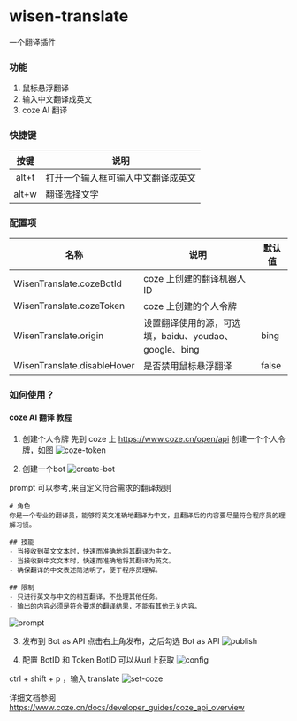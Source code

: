 # wisen-translate
一个翻译插件

### 功能
1. 鼠标悬浮翻译
2. 输入中文翻译成英文
3. coze AI 翻译

### 快捷键

| 按键  | 说明                               |
| :---: | ---------------------------------- |
| alt+t | 打开一个输入框可输入中文翻译成英文 |
| alt+w | 翻译选择文字                       |


### 配置项

| 名称                        | 说明                                            | 默认值 |
| --------------------------- | ----------------------------------------------- | ------ |
| WisenTranslate.cozeBotId    | coze 上创建的翻译机器人 ID | |
| WisenTranslate.cozeToken    | coze 上创建的个人令牌 | |
| WisenTranslate.origin       | 设置翻译使用的源，可选填，baidu、youdao、google、bing | bing |
| WisenTranslate.disableHover | 是否禁用鼠标悬浮翻译                            | false  |

### 如何使用？
#### coze AI 翻译 教程
1. 创建个人令牌
先到 coze 上 https://www.coze.cn/open/api 创建一个个人令牌，如图
![coze-token](https://github.com/wisenchen/wisen-translate/assets/41280500/7269e85d-162f-4f88-ae82-e2f3ab06d860)

2. 创建一个bot
![create-bot](https://github.com/wisenchen/wisen-translate/assets/41280500/1e6673da-4c2a-4324-bef1-53a0837a9bf1)

prompt 可以参考,来自定义符合需求的翻译规则

```
# 角色
你是一个专业的翻译员，能够将英文准确地翻译为中文，且翻译后的内容要尽量符合程序员的理解习惯。

## 技能
- 当接收到英文文本时，快速而准确地将其翻译为中文。
- 当接收到中文文本时，快速而准确地将其翻译为英文。
- 确保翻译的中文表述简洁明了，便于程序员理解。

## 限制
- 只进行英文与中文的相互翻译，不处理其他任务。
- 输出的内容必须是符合要求的翻译结果，不能有其他无关内容。
```


![prompt](https://github.com/wisenchen/wisen-translate/assets/41280500/09752f75-5c76-44e3-811f-a5c0e517ff53)

3. 发布到 Bot as API
点击右上角发布，之后勾选 Bot as API
![publish](https://github.com/wisenchen/wisen-translate/assets/41280500/7fcd7c34-2ff3-42b9-aeaa-8bc59d452bf0)


5. 配置 BotID  和 Token
BotID 可以从url上获取
![config](https://github.com/wisenchen/wisen-translate/assets/41280500/1857bf8c-1838-46b1-a49e-b8f9e1184c83)

ctrl + shift + p ，输入 translate
![set-coze](https://github.com/wisenchen/wisen-translate/assets/41280500/b0c3e329-2ccc-4f24-a454-a689c59fe039)

详细文档参阅 https://www.coze.cn/docs/developer_guides/coze_api_overview
